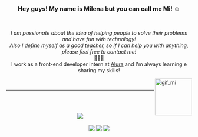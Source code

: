 <h3 align="center">Hey guys! My name is Milena but you can call me Mi! ☺ </h3>
<br>
<p align="center"> 
  <em>I am passionate about the idea of helping people to solve their problems and have fun with technology!<br>
  Also I define myself as a good teacher, so if I can help you with anything, please feel free to contact me!</em><br>
  💙💙💙<br>
  I work as a front-end developer intern at <a href="https://github.com/alura-cursos">Alura</a> and I'm always learning e sharing my skills!
</p>
<img align="right" src="https://cdn.discordapp.com/attachments/904892540409503866/917945280987553792/gif_mi.gif" alt="gif_mi" width="100">
<br>

<hr>

<br><br>
<div align="center">
<img src="https://github-readme-stats.vercel.app/api/top-langs/?username=milenaemmert&layout=compact)](https://github.com/anuraghazra/github-readme-stats">
</div>
<br>
 
<div align="center">
    <a href="https://www.linkedin.com/in/milenaemmert" target="_blank"><img src="https://img.shields.io/badge/LinkedIn-0077B5?style=for-the-badge&logo=linkedin&logoColor=white" target="_blank"></a>
    <a href="https://milenaemmert.notion.site/Meus-estudos-cec1174b3c4546c195e8f963a4c85dbf" target="_blank"><img src="https://img.shields.io/badge/Notion-%23000000.svg?style=for-the-badge&logo=notion&logoColor=white" target="_blank"></a>
    <a href="https://linktr.ee/mi_emmert" target="_blank"><img src="https://img.shields.io/badge/figma-%23F24E1E.svg?style=for-the-badge&logo=figma&logoColor=white" target="_blank"></a>
</div>
  

